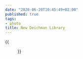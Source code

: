 ```yaml
---
date: "2020-06-20T10:45:49+02:00"
published: true
tags:
- photo
title: New Deichman Library
---
```


{{<figure alt="New Deichman Library" src="/images/2020-06-20-New-Deichman-Library.jpg" width="1280">}}
